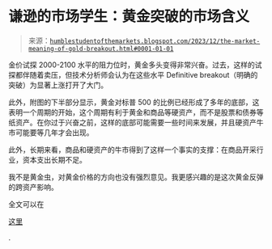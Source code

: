 <!--yml

category: 未分类

date: 2024-05-18 01:22:17

-->

# 谦逊的市场学生：黄金突破的市场含义

> 来源：[`humblestudentofthemarkets.blogspot.com/2023/12/the-market-meaning-of-gold-breakout.html#0001-01-01`](https://humblestudentofthemarkets.blogspot.com/2023/12/the-market-meaning-of-gold-breakout.html#0001-01-01)

金价试探 2000-2100 水平的阻力位时，黄金多头变得非常兴奋。过去，这样的试探都伴随着卖压，但技术分析师会认为在这些水平 Definitive breakout（明确的突破）为显著上涨打开了大门。

此外，附图的下半部分显示，黄金对标普 500 的比例已经形成了多年的底部，这表明一个周期的开始，这个周期有利于黄金和商品等硬资产，而不是股票和债券等纸资产。在你过于兴奋之前，这样的底部可能需要一些时间来发展，并且硬资产牛市可能要等几年才会出现。

此外，长期来看，商品和硬资产的牛市得到了这样一个事实的支撑：在商品开采行业，资本支出长期不足。

我不是黄金虫，对黄金价格的方向也没有强烈意见。我更感兴趣的是这次黄金反弹的跨资产影响。

全文可以在

[这里](https://humblestudentofthemarkets.com/2023/12/02/the-market-meaning-of-a-gold-breakout/)

.
